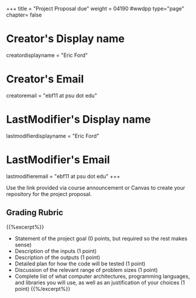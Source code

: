 +++
title = "Project Proposal due"
weight = 04190  #wwdpp
type="page"
chapter= false

# Creator's Display name
creatordisplayname = "Eric Ford"
# Creator's Email
creatoremail = "ebf11 at psu dot edu"
# LastModifier's Display name
lastmodifierdisplayname = "Eric Ford"
# LastModifier's Email
lastmodifieremail = "ebf11 at psu dot edu"
+++

Use the link provided via course announcement or Canvas to create your repository for the project proposal.

## Grading Rubric
{{%excerpt%}}
- Statement of the project goal (0 points, but required so the rest makes sense)
- Description of the inputs (1 point)
- Description of the outputs (1 point)
- Detailed plan for how the code will be tested (1 point)
- Discussion of the relevant range of problem sizes (1 point)
- Complete list of what computer architectures, programming languages, and libraries you will use, as well as an justification of your choices (1 point)
{{%/excerpt%}}
